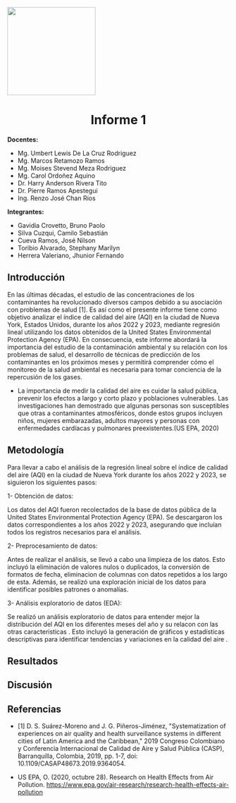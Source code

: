 <p align="left">
  <img src="https://seeklogo.com/images/U/u-cayetano-heredia-logo-CA435ADF8C-seeklogo.com.png" width="200">
  <h1 align="center">Informe 1</h1>
</p>

<strong>Docentes:</strong>
- Mg. Umbert Lewis De La Cruz Rodriguez 
- Mg. Marcos Retamozo Ramos
- Mg. Moises Stevend Meza Rodriguez
- Mg. Carol Ordoñez Aquino
- Dr. Harry Anderson Rivera Tito  
- Dr. Pierre Ramos Apestegui 
- Ing. Renzo José Chan Ríos

<strong>Integrantes:</strong>
- Gavidia Crovetto, Bruno Paolo
- Silva Cuzqui, Camilo Sebastián
- Cueva Ramos, José Nilson
- Toribio Alvarado, Stephany Marilyn
- Herrera Valeriano, Jhunior Fernando 

## Introducción

En las últimas décadas, el estudio de las concentraciones de los contaminantes ha revolucionado diversos campos debido a su asociación con problemas de salud [1]. Es así como el presente informe tiene como objetivo analizar el índice de calidad del aire (AQI) en la ciudad de Nueva York, Estados Unidos, durante los años 2022 y 2023, mediante regresión lineal utilizando los datos obtenidos de la United States Environmental Protection Agency (EPA). En consecuencia, este informe abordará la importancia del estudio de la contaminación ambiental y su relación con los problemas de salud, el desarrollo de técnicas de predicción de los contaminantes en los próximos meses y permitirá comprender cómo el monitoreo de la salud ambiental es necesaria para tomar conciencia de la repercusión de los gases.

- La importancia de medir la calidad del aire es cuidar la salud pública, prevenir los efectos a largo y corto plazo y poblaciones vulnerables. Las investigaciones han demostrado que algunas personas son susceptibles que otras a contaminantes atmosféricos, donde estos grupos incluyen niños, mujeres embarazadas, adultos mayores y personas con enfermedades cardíacas y pulmonares preexistentes.(US EPA, 2020)

  
## Metodología
Para llevar a cabo el análisis de la regresión lineal sobre el índice de calidad del aire (AQI) en la ciudad de Nueva York durante los años 2022 y 2023, se siguieron los siguientes pasos:

1- Obtención de datos:

Los datos del AQI fueron recolectados de la base de datos pública de la United States Environmental Protection Agency (EPA). Se descargaron los datos correspondientes a los años 2022 y 2023, asegurando que incluían todos los registros necesarios para el análisis.

2- Preprocesamiento de datos:

Antes de realizar el análisis, se llevó a cabo una limpieza de los datos. Esto incluyó la eliminación de valores nulos o duplicados, la conversión de formatos de fecha, eliminacion de columnas con datos repetidos a los largo de esta. Además, se realizó una exploración inicial de los datos para identificar posibles patrones o anomalías.

3- Análisis exploratorio de datos (EDA):

Se realizó un análisis exploratorio de datos para entender mejor la distribución del AQI en los diferentes meses del año  y su relacon con las otras caracteristicas . Esto incluyó la generación de gráficos y estadísticas descriptivas para identificar tendencias y variaciones en la calidad del aire .

## Resultados 

## Discusión

## Referencias
- [1] D. S. Suárez-Moreno and J. G. Piñeros-Jiménez, "Systematization of experiences on air quality and health surveillance systems in different cities of Latin America and the Caribbean," 2019 Congreso Colombiano y Conferencia Internacional de Calidad de Aire y Salud Pública (CASP), Barranquilla, Colombia, 2019, pp. 1-7, doi: 10.1109/CASAP48673.2019.9364054.
  
- US EPA, O. (2020, octubre 28). Research on Health Effects from Air Pollution. https://www.epa.gov/air-research/research-health-effects-air-pollution
